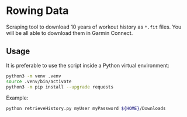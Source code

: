 # Rowing Data

Scraping tool to download 10 years of workout history as `*.fit` files. You will be all able to download them in Garmin Connect.

## Usage

It is preferable to use the script inside a Python virtual environment:

```bash
python3 -m venv .venv
source .venv/bin/activate
python3 -m pip install --upgrade requests
```

Example:

```bash
python retrieveHistory.py myUser myPassword ${HOME}/Downloads
```
